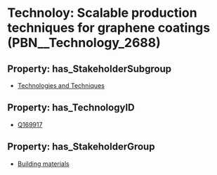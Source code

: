 # Technoloy: __Scalable production techniques for graphene coatings__ (PBN__Technology_2688)

## Property: has_StakeholderSubgroup

* [Technologies and Techniques](PBN__TechSubgroup_179)

## Property: has_TechnologyID

* [Q169917](Q169917)

## Property: has_StakeholderGroup

* [Building materials](PBN__TechGroup_12)

